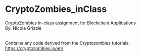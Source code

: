 # CryptoZombies_inClass
CryptoZombies in-class assignment for Blockchain Applications <br />
By: Nicole Grizzle

<br /> Contains any code derived from the Cryptozombies tutorials: https://cryptozombies.io/en/
